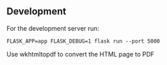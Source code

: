 ## Development

For the development server run:

```
FLASK_APP=app FLASK_DEBUG=1 flask run --port 5000
```


Use wkhtmltopdf to convert the HTML page to PDF
